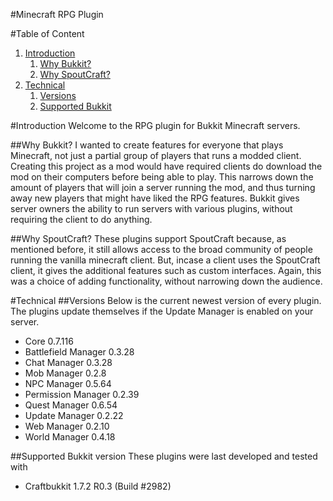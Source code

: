 #Minecraft RPG Plugin

#Table of Content

1. [Introduction](#introduction)
    1. [Why Bukkit?](#why-bukkit)
    1. [Why SpoutCraft?](#why-spoutcraft)
1. [Technical](#technical)
    1. [Versions](#versions)
    1. [Supported Bukkit](#supported-bukkit)

#Introduction
Welcome to the RPG plugin for Bukkit Minecraft servers.

##Why Bukkit?
I wanted to create features for everyone that plays Minecraft, not just a partial group of players that runs a modded client.
Creating this project as a mod would have required clients do download the mod on their computers before being able to play.
This narrows down the amount of players that will join a server running the mod, and thus turning away new players that might have liked the RPG features.
Bukkit gives server owners the ability to run servers with various plugins, without requiring the client to do anything.

##Why SpoutCraft?
These plugins support SpoutCraft because, as mentioned before, it still allows access to the broad community of people running the vanilla minecraft client.
But, incase a client uses the SpoutCraft client, it gives the additional features such as custom interfaces.
Again, this was a choice of adding functionality, without narrowing down the audience.

#Technical
##Versions
Below is the current newest version of every plugin. The plugins update themselves if the Update Manager is enabled on your server.

 - Core			0.7.116
 - Battlefield Manager	0.3.28
 - Chat Manager		0.3.28
 - Mob Manager		0.2.8
 - NPC Manager		0.5.64
 - Permission Manager	0.2.39
 - Quest Manager	0.6.54
 - Update Manager	0.2.22
 - Web Manager		0.2.10
 - World Manager	0.4.18

##Supported Bukkit version
These plugins were last developed and tested with

 - Craftbukkit 1.7.2 R0.3 (Build #2982)
